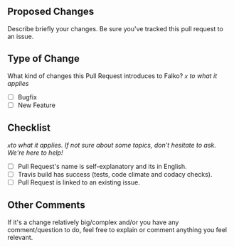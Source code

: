 ## Proposed Changes

Describe briefly your changes. Be sure you've tracked this pull request to an issue.

## Type of Change

What kind of changes this Pull Request introduces to Falko?
_`x` to what it applies_

- [ ] Bugfix
- [ ] New Feature

## Checklist

_`x`to what it applies. If not sure about some topics, don't hesitate to ask. We're here to help!_

- [ ] Pull Request's name is self-explanatory and its in English.
- [ ] Travis build has success (tests, code climate and codacy checks).
- [ ] Pull Request is linked to an existing issue.

## Other Comments
If it's a change relatively big/complex and/or you have any comment/question to do, feel free to explain or comment anything you feel relevant.